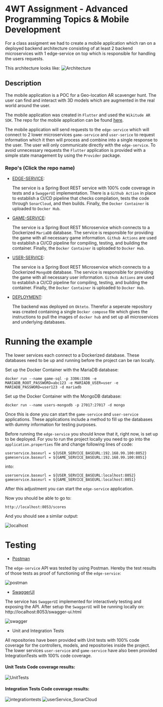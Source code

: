 # 4WT Assignment - Advanced Programming Topics & Mobile Development

For a class assigment we had to create a mobile application which ran on a deployed backend architecture consisting of at least 2 backend microservices with 1 edge-service on top which is responsible for handling the users requests.

This architecture looks like:
![Architecture](https://user-images.githubusercontent.com/58487061/201539793-498001af-9138-4e67-b053-1033f9fda12e.png)

## Description
The mobile application is a POC for a Geo-location AR scavenger hunt. The user can find and interact with 3D models which are augmented in the real world around the user. 

The mobile application was created in `Flutter` and used the `Wikitude AR SDK`. The repo for the mobile application can be found [here](https://github.com/KevinVandeputte-TM/flutter_wikitude_project).

The mobile application will send requests to the `edge-service` which will connect to 2 lower microservices `game-service` and `user-serice` to request information which it then will process and combine into a single response to the user. The user will only communicate directly with the `edge-service`. To avoid unnecessary requests the `Flutter` application is provided with a simple state management by using the `Provider` package.

### Repo's (Click the repo name)
- [EDGE-SERVICE](https://github.com/ValerieBecquart/edgeService):

    The service is a Spring Boot REST service with 100% code coverage in tests and a `SwaggerUI` implementation. There is a `Github Action` in place to establish a CI/CD pipeline that checks compilation, tests the code through `SonarCloud`, and then builds. Finally, the `Docker Container` is uploaded to `Docker Hub`.


- [GAME-SERVICE](https://github.com/ValerieBecquart/game_service):

    The service is a Spring Boot REST Microservice which connects to a Dockerized `MariaDB` database. The service is responsible for providing the game with all necessary game information. `Github Actions` are used to establish a CI/CD pipeline for compiling, testing, and building the container. Finally, the `Docker Container` is uploaded to `Docker Hub`.


- [USER-SERVICE](https://github.com/ValerieBecquart/users_service2):

  The service is a Spring Boot REST Microservice which connects to a Dockerized `MongoDB` database. The service is responsible for providing the game with all necessary user information. `Github Actions` are used to establish a CI/CD pipeline for compiling, testing, and building the container. Finally, the `Docker Container` is uploaded to `Docker Hub`.


- [DEPLOYMENT](https://github.com/ValerieBecquart/microservices-docker-compose):

  The backend was deployed on `Okteto`. Therefor a seperate repository was created containing a single `Docker compose` file which gives the instructions to pull the images of `docker hub` and set up all microservices and underlying databases. 

# Running the example

The lower services each connect to a Dockerized database. These databases need to be up and running before the project can be ran locally.

Set up the Docker Container with the MariaDB database:
``` pwsh
docker run --name game-sql -p 3306:3306 -e MARIADB_ROOT_PASSWORD=abc123 -e MARIADB_USER=user -e MARIADB_PASSWORD=user123 -d mariadb
```

Set up the Docker Container with the MongoDB database:
``` pwsh
docker run --name users-mongodb -p 27017:27017 -d mongo 
```

Once this is done you can start the `game-service` and `user-service` applications. These applications include a method to fill up the databases with dummy information for testing purposes. 

Before running the `edge-service` you should know that it, right now, is set up to be deployed. For you to run the project locally you need to go into the `application.properties` file and change following lines of code:

    userservice.baseurl = ${USER_SERVICE_BASEURL:192.168.99.100:8052}
    gameservice.baseurl = ${GAME_SERVICE_BASEURL:192.168.99.100:8051}
into:
``` pwsh
userservice.baseurl = ${USER_SERVICE_BASEURL:localhost:8052}
gameservice.baseurl = ${GAME_SERVICE_BASEURL:localhost:8051}
```

After this adjustment you can start the `edge-service` application.

Now you should be able to go to:
``` pwsh
http://localhost:8053/scores
```
And you should see a similar output:

![localhost](https://user-images.githubusercontent.com/58487061/200133538-f3d0b4ba-681a-4259-9166-4710b7bb0791.png)

# Testing
- [Postman](https://www.postman.com/)

The `edge-service` API was tested by using Postman. Hereby the test results of those tests as proof of functioning of the `edge-service`:

![postman](https://user-images.githubusercontent.com/58487061/201540718-531d4eaa-207c-40ec-8802-9f03a58c02a1.png)

- [SwaggerUI](https://swagger.io/tools/swagger-ui/)

The service has `SwaggerUI` implemented for interactively testing and exposing the API. After setup the `SwaggerUI` will be running locally on: http://localhost:8053/swagger-ui.html

![swagger](https://user-images.githubusercontent.com/58487061/201539983-2d29211e-721a-43ab-abfe-9839d01710ef.png)


- Unit and Integration Tests

All repositories have been provided with Unit tests with 100% code coverage for the controllers, models, and repositories inside the project.
The lower services `user-service` and `game-service` have also been provided IntegrationTests with 100% code coverage.

#### Unit Tests Code coverage results:
![UnitTests](https://user-images.githubusercontent.com/58487061/201540192-ce08d444-7bf6-49dc-b2e8-fdf15b0a11d6.png)

#### Integration Tests Code coverage results:
![integrationtests](https://user-images.githubusercontent.com/58487061/201540275-c30ec8a2-9cb2-4a80-bb65-97351c333c72.png)
![userService_SonarCloud](https://user-images.githubusercontent.com/58487061/201745530-109dbaf6-b3d7-4ce4-a5f5-d92653ac8108.png)